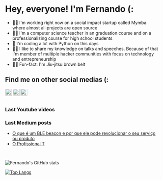 # Hey, everyone! I'm Fernando (:

- :man_technologist: I'm working right now on a social impact startup called Mymba where almost all projects are open source
- :man_teacher: I'm a computer science teacher in an graduation course and on a professionalizing course for high school students
- :snake: I'm coding a lot with Python on this days
- :singer: I like to share my knowledge on talks and speeches. Because of that I'm member of multiple hacker communities with focus on technology and entrepreneurship
- :men_wrestling: Fun-fact: I'm Jiu-jitsu brown belt 

## Find me on other social medias (:
[<img align="left" alt="LinkedIn/feerposser" width="22px" src="https://cdn.jsdelivr.net/npm/simple-icons@v3/icons/linkedin.svg" />][linkedin]
[<img align="left" alt="Fernando Pinheiro | YouTube" width="22px" src="https://cdn.jsdelivr.net/npm/simple-icons@v3/icons/youtube.svg" />][youtube]
[<img align="left" alt="@feerposser | Instagram" width="22px" src="https://cdn.jsdelivr.net/npm/simple-icons@v3/icons/instagram.svg" />][instagram]

<br><br>

### Last Youtube videos
<!-- YOUTUBE:START -->
<!-- YOUTUBE:END -->

### Last Medium posts
<!-- MEDIUM:START -->
- [O que é um BLE beacon e por que ele pode revolucionar o seu serviço ou produto](https://feerposser.medium.com/o-que-%C3%A9-um-ble-beacon-e-por-que-ele-pode-revolucionar-o-seu-servi%C3%A7o-ou-produto-bed4345297d7?source=rss-72a3bb6a1bb0------2)
- [O Profissional T](https://feerposser.medium.com/profissional-t-e-porqu%C3%AA-todo-dev-deveria-ser-um-principalmente-os-startupeiros-c64bec45c9ef?source=rss-72a3bb6a1bb0------2)
<!-- MEDIUM:END -->

<br>

![Fernando's GitHub stats](https://github-readme-stats.vercel.app/api?username=feerposser&count_private=true)

[![Top Langs](https://github-readme-stats.vercel.app/api/top-langs/?username=feerposser&langs_count=7&layout=compact)](https://github.com/anuraghazra/github-readme-stats)

[linkedin]: https://www.linkedin.com/in/feerposser/
[youtube]: https://www.youtube.com/channel/UCg_CldUQX4zWq4k0hiu5fcg
[instagram]: http://instagram.com/feerposser
